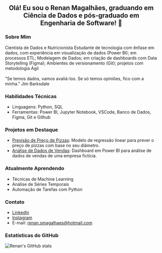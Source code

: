 <div align="center">
  <h2>Olá! Eu sou o Renan Magalhães, graduando em Ciência de Dados e pós-graduado em Engenharia de Software! 👋</h2>
</div>

### Sobre Mim
Cientista de Dados e Nutricionista
Estudante de tecnologia com ênfase em dados, com experiência em visualização de dados (Power BI); em processos ETL; Modelagem de Dados; em criação de dashboards com Data Storytelling (Figma); Ambientes de versionamento (Git); projetos com metodologia Ágil<br><br>
"Se temos dados, vamos avaliá-los. Se só temos opiniões, fico com a minha."
Jim Barksdale

### Habilidades Técnicas
- Linguagens: Python, SQL
- Ferramentas: Power BI, Jupyter Notebook, VSCode, Banco de Dados, Figma, Git e Github


### Projetos em Destaque
- [Previsão de Preço de Pizzas](https://github.com/renansm95/Preco-da-Pizza): Modelo de regressão linear para prever o preço de pizzas com base no seu diâmetro.
- [Análise de Dados de Vendas](https://github.com/renansm95/Polimorfismo): Dashboard em Power BI para análise de dados de vendas de uma empresa fictícia.

### Atualmente Aprendendo
- Técnicas de Machine Learning
- Análise de Séries Temporais
- Automação de Tarefas com Python

### Contato
- [LinkedIn](https://www.linkedin.com/in/renan-magalhaes95/)
- [Instagram](https://www.instagram.com/renanmd_/)
- E-mail: renan.smagalhaes@hotmail.com

### Estatísticas do GitHub
![Renan's GitHub stats](https://github-readme-stats.vercel.app/api?username=renansm95&show_icons=true&theme=radical)
